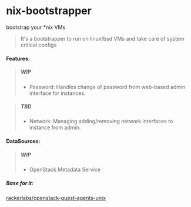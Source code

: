 nix-bootstrapper
================

bootstrap your *nix VMs

>
> It's a bootstrapper to run on linux/bsd VMs and take care of system critical configs
>

#### Features:

> ##### WIP
>
> * Password: Handles change of password from web-based admin interface for instances.
>

> ##### TBD
>
> * Network: Managing adding/removing network interfaces to instance from admin.
>

#### DataSources:

> ##### WIP
>
> * OpenStack Metadata Service
>

##### Base for it:
[rackerlabs/openstack-guest-agents-unix](https://github.com/rackerlabs/openstack-guest-agents-unix)
